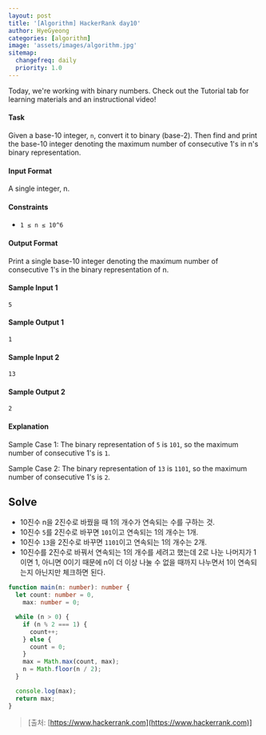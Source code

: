 ```yaml
---
layout: post
title: '[Algorithm] HackerRank day10'
author: HyeGyeong
categories: [algorithm]
image: 'assets/images/algorithm.jpg'
sitemap:
  changefreq: daily
  priority: 1.0
---
```


Today, we're working with binary numbers. Check out the Tutorial tab for learning materials and an instructional video!

#### Task

Given a base-10 integer, `n`, convert it to binary (base-2). Then find and print the base-10 integer denoting the maximum number of consecutive 1's in n's binary representation.

#### Input Format

A single integer, n.

#### Constraints

- `1 ≤ n ≤ 10^6`

#### Output Format

Print a single base-10 integer denoting the maximum number of consecutive 1's in the binary representation of n.

#### Sample Input 1

```
5
```

#### Sample Output 1

```
1
```

#### Sample Input 2

```
13
```

#### Sample Output 2

```
2
```

#### Explanation

Sample Case 1:
The binary representation of `5` is `101`, so the maximum number of consecutive 1's is `1`.

Sample Case 2:
The binary representation of `13` is `1101`, so the maximum number of consecutive 1's is `2`.

## Solve

- 10진수 n을 2진수로 바꿨을 때 1의 개수가 연속되는 수를 구하는 것.
- 10진수 `5`를 2진수로 바꾸면 `101`이고 연속되는 1의 개수는 1개.
- 10진수 `13`을 2진수로 바꾸면 `1101`이고 연속되는 1의 개수는 2개.
- 10진수를 2진수로 바꿔서 연속되는 1의 개수를 세려고 했는데 2로 나눈 나머지가 1이면 1, 아니면 0이기 때문에 n이 더 이상 나눌 수 없을 때까지 나누면서 1이 연속되는지 아닌지만 체크하면 된다.

```ts
function main(n: number): number {
  let count: number = 0,
    max: number = 0;

  while (n > 0) {
    if (n % 2 === 1) {
      count++;
    } else {
      count = 0;
    }
    max = Math.max(count, max);
    n = Math.floor(n / 2);
  }

  console.log(max);
  return max;
}
```

> [출처: [https://www.hackerrank.com](https://www.hackerrank.com)]
